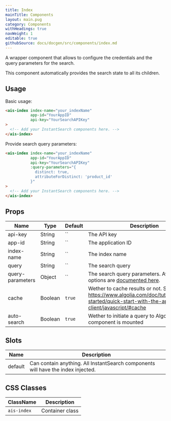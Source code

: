 ```yaml
---
title: Index
mainTitle: Components
layout: main.pug
category: Components
withHeadings: true
navWeight: 1
editable: true
githubSource: docs/docgen/src/components/index.md
---
```


A wrapper component that allows to configure the credentials and the query parameters for the search.

This component automatically provides the search state to all its children.

## Usage

Basic usage:

```html
<ais-index index-name="your_indexName"
           app-id="YourAppID"
           api-key="YourSearchAPIKey"
>
  <!-- Add your InstantSearch components here. -->
</ais-index>
```

Provide search query parameters:

```html
<ais-index index-name="your_indexName"
           app-id="YourAppID"
           api-key="YourSearchAPIKey"
           :query-parameters="{
             distinct: true,
             attributeForDistinct: 'product_id'
           }"
>
  <!-- Add your InstantSearch components here. -->
</ais-index>
```


## Props

| Name             | Type    | Default | Description                                                                                                                                        |
|------------------|---------|---------|----------------------------------------------------------------------------------------------------------------------------------------------------|
| api-key          | String  | ``      | The API key                                                                                                                                        |
| app-id           | String  | ``      | The application ID                                                                                                                                 |
| index-name       | String  | ``      | The index name                                                                                                                                     |
| query            | String  | ``      | The search query                                                                                                                                   |
| query-parameters | Object  | ``      | The search query parameters. Available options are [documented here](https://www.algolia.com/doc/api-client/javascript/search/#search-parameters). |
| cache            | Boolean | `true`  | Wether to cache results or not. See: https://www.algolia.com/doc/tutorials/getting-started/quick-start-with-the-api-client/javascript/#cache       |
| auto-search      | Boolean | `true`  | Wether to initiate a query to Algolia when this component is mounted                                                                               |

## Slots

| Name    | Description                                                                      |
|---------|----------------------------------------------------------------------------------|
| default | Can contain anything. All InstantSearch components will have the index injected. |

## CSS Classes

| ClassName   | Description     |
|-------------|-----------------|
| `ais-index` | Container class |
